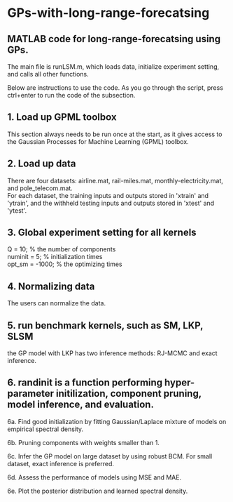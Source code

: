 # GPs-with-long-range-forecatsing

## MATLAB code for long-range-forecatsing using GPs.

The main file is runLSM.m, which loads data, initialize experiment setting, and calls all other functions. 

Below are instructions to use the code. As you go through the script, press ctrl+enter to run the code of the subsection.

## 1. Load up GPML toolbox

This section always needs to be run once at the start, as it gives access to the Gaussian Processes for Machine Learning (GPML) toolbox.

## 2. Load up data

There are four datasets: airline.mat, rail-miles.mat, monthly-electricity.mat, and pole_telecom.mat. <br>
For each dataset, the training inputs and outputs stored in 'xtrain' and 'ytrain', and the withheld testing inputs and outputs stored in 'xtest' and 'ytest'. 

## 3. Global experiment setting for all kernels
Q = 10; % the number of components  <br>
numinit = 5;    % initialization times  <br>
opt_sm = -1000;   % the optimizing times  

## 4. Normalizing data
The users can normalize the data.

## 5. run benchmark kernels, such as SM, LKP, SLSM
the GP model with LKP has two inference methods: RJ-MCMC and exact inference. 

## 6. randinit is a function performing hyper-parameter initilization, component pruning, model inference, and evaluation. 

 6a. Find good initialization by fitting Gaussian/Laplace mixture of models on empirical spectral density.

 6b. Pruning components with weights smaller than 1.

 6c. Infer the GP model on large dataset by using robust BCM. For small dataset, exact inference is preferred.

 6d. Assess the performance of models using MSE and MAE.

 6e. Plot the posterior distribution and learned spectral density.
